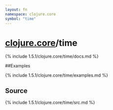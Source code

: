 ```yaml
---
layout: fn
namespace: clojure.core
symbol: "time"
---
```


# [clojure.core](../)/time

{% include 1.5.1/clojure.core/time/docs.md %}

##Examples

{% include 1.5.1/clojure.core/time/examples.md %}
## Source
{% include 1.5.1/clojure.core/time/src.md %}

